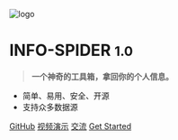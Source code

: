
<!-- _coverpage.md -->
<!-- ![cover_page](/_media/cover_img.jpg) -->
![logo](/_media/logo.png)

# **INFO-SPIDER** <small>**1.0**</small>

> **一个神奇的工具箱，拿回你的个人信息。**

- 简单、易用、安全、开源
- 支持众多数据源

[GitHub](https://github.com/kangvcar/InfoSpider)
[视频演示](https://www.bilibili.com/video/BV14f4y1R7oF/)
[交流](https://gitter.im/Info-Spider/community?utm_source=badge&utm_medium=badge&utm_campaign=pr-badge)
[Get Started](#INFO-SPIDER)